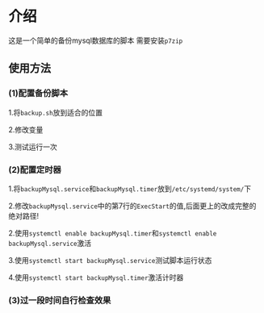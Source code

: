 # 介绍

这是一个简单的备份mysql数据库的脚本
需要安装`p7zip`

## 使用方法

### (1)配置备份脚本

1.将`backup.sh`放到适合的位置

2.修改变量

3.测试运行一次


### (2)配置定时器

1.将`backupMysql.service`和`backupMysql.timer`放到`/etc/systemd/system/`下

2.修改`backupMysql.service`中的第7行的`ExecStart`的值,后面更上的改成完整的绝对路径!

2.使用`systemctl enable backupMysql.timer`和`systemctl enable backupMysql.service`激活

3.使用`systemctl start backupMysql.service`测试脚本运行状态

4.使用`systemctl start backupMysql.timer`激活计时器


### (3)过一段时间自行检查效果

